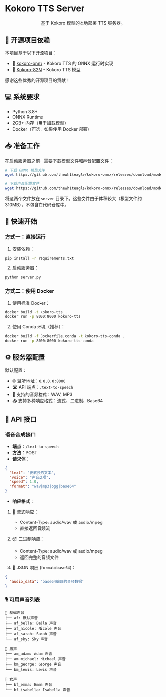 # Kokoro TTS Server

<p align="center">
  基于 Kokoro 模型的本地部署 TTS 服务器。
</p>

## 🔗 开源项目依赖

本项目基于以下开源项目：

- 🚀 [kokoro-onnx](https://github.com/thewh1teagle/kokoro-onnx) - Kokoro TTS 的 ONNX 运行时实现
- 🧠 [Kokoro-82M](https://huggingface.co/hexgrad/Kokoro-82M) - Kokoro TTS 模型

感谢这些优秀的开源项目的贡献！

## 💻 系统要求

- Python 3.8+
- ONNX Runtime
- 2GB+ 内存（用于加载模型）
- Docker（可选，如果使用 Docker 部署）

## 📥 准备工作

在启动服务器之前，需要下载模型文件和声音配置文件：

```bash
# 下载 ONNX 模型文件
wget https://github.com/thewh1teagle/kokoro-onnx/releases/download/model-files/kokoro-v0_19.onnx

# 下载声音配置文件
wget https://github.com/thewh1teagle/kokoro-onnx/releases/download/model-files/voices.json
```

将这两个文件放在 `server` 目录下。这些文件由于体积较大（模型文件约 310MB），不包含在代码仓库中。

## 🚀 快速开始

### 方式一：直接运行

1. 安装依赖：

```bash
pip install -r requirements.txt
```

2. 启动服务器：

```bash
python server.py
```

### 方式二：使用 Docker

1. 使用标准 Docker：

```bash
docker build -t kokoro-tts .
docker run -p 8000:8000 kokoro-tts
```

2. 使用 Conda 环境（推荐）：

```bash
docker build -f Dockerfile.conda -t kokoro-tts-conda .
docker run -p 8000:8000 kokoro-tts-conda
```

## ⚙️ 服务器配置

默认配置：

- 🌐 监听地址：`0.0.0.0:8000`
- 🛣️ API 端点：`/text-to-speech`
- 🎵 支持的音频格式：WAV, MP3
- 📤 支持多种响应格式：流式、二进制、Base64

## 📡 API 接口

### 语音合成接口

- **端点**：`/text-to-speech`
- **方法**：POST
- **请求体**：

```json
{
  "text": "要转换的文本",
  "voice": "声音选项",
  "speed": 1.0,
  "format": "wav|mp3|ogg|base64"
}
```

- **响应格式**：

1. 🌊 流式响应：

   - Content-Type: audio/wav 或 audio/mpeg
   - 直接返回音频流

2. 📦 二进制响应：

   - Content-Type: audio/wav 或 audio/mpeg
   - 返回完整的音频文件

3. 📝 JSON 响应 (`format=base64`)：

```json
{
  "audio_data": "base64编码的音频数据"
}
```

### 🎙️ 可用声音列表

```
🎤 基础声音
├── af: 默认声音
├── af_bella: Bella 声音
├── af_nicole: Nicole 声音
├── af_sarah: Sarah 声音
└── af_sky: Sky 声音

👨 男声
├── am_adam: Adam 声音
├── am_michael: Michael 声音
├── bm_george: George 声音
└── bm_lewis: Lewis 声音

👩 女声
├── bf_emma: Emma 声音
└── bf_isabella: Isabella 声音
```
